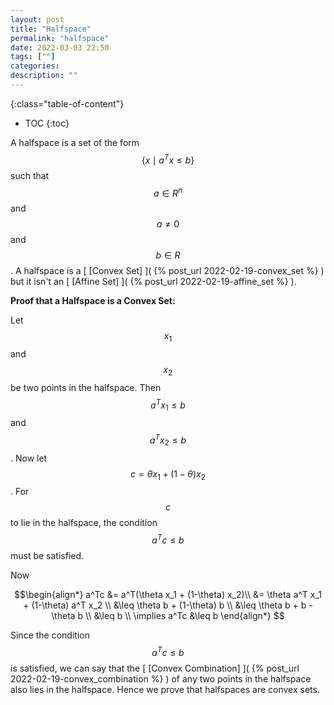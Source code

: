 ```yaml
---
layout: post
title: "Halfspace"
permalink: "halfspace"
date: 2022-03-03 22:50
tags: [""]
categories:
description: ""
---
```


{:class="table-of-content"}
* TOC 
{:toc}

A halfspace is a set of the form $$\{ x \mid a^Tx \leq b\}$$ such that $$a \in
R^n$$ and $$a \neq 0 $$ and $$b \in R$$. A halfspace is a [ [Convex Set] ]( {%
post_url 2022-02-19-convex_set %} ) but it isn't an [ [Affine Set] ]( {%
post_url 2022-02-19-affine_set %} ).

**Proof that a Halfspace is a Convex Set:**

Let $$x_1$$ and $$x_2$$ be two points in the halfspace. Then $$a^Tx_1 \leq b$$
and $$a^Tx_2 \leq b$$. Now let $$c = \theta x_1 + (1-\theta) x_2$$. For $$c$$ to
lie in the halfspace, the condition $$a^Tc \leq b$$ must be satisfied.

Now 

$$\begin{align*} a^Tc &= a^T(\theta x_1 + (1-\theta) x_2)\\ &= \theta a^T x_1 +
(1-\theta) a^T x_2 \\ &\leq \theta b + (1-\theta) b \\ &\leq \theta b + b -
\theta b \\ &\leq b \\ \implies a^Tc &\leq b \end{align*} $$

Since the condition $$a^Tc \leq b$$ is satisfied, we can say that the [ [Convex
Combination] ]( {% post_url 2022-02-19-convex_combination %} ) of any two points
in the halfspace also lies in the halfspace. Hence we prove that halfspaces are
convex sets.
